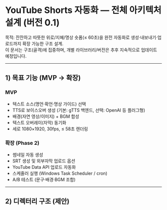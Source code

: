 # YouTube Shorts 자동화 — 전체 아키텍처 설계 (버전 0.1)

목적: 잔잔하고 따뜻한 위로/지혜/명상 숏폼(≤ 60초)을 완전 자동화로 생성·내보내기·업로드까지 확장 가능한 구조 설계.  
이 문서는 구조(골격)에 집중하며, 개별 라이브러리/버전은 추후 지속적으로 업데이트 예정입니다.  

---

## 1) 목표 기능 (MVP → 확장)

### MVP
- 텍스트 소스(명언·확언·명상 가이드) 선택
- TTS로 보이스오버 생성 (기본: gTTS 백엔드, 선택: OpenAI 등 플러그형)
- 배경(자연 영상/이미지) + BGM 합성
- 텍스트 오버레이(자막) 동기화
- 세로 1080×1920, 30fps, ≤ 58초 렌더링

### 확장 (Phase 2)
- 썸네일 자동 생성
- SRT 생성 및 외부자막 업로드 옵션
- YouTube Data API 업로드 자동화
- 스케줄러 실행 (Windows Task Scheduler / cron)
- A/B 테스트 (문구·배경·BGM 조합)

---

## 2) 디렉터리 구조 (제안)

